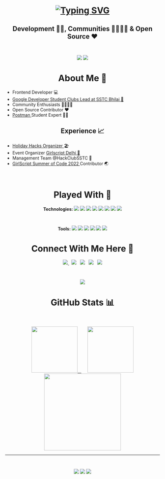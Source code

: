 <h1 align="center">
<a href="https://git.io/typing-svg"><img src="https://readme-typing-svg.herokuapp.com?font=Roboto+Slab&size=30&pause=1000&color=FF9B54&center=true&vCenter=true&width=500&height=80&lines=Hey+There!!+%F0%9F%91%8B;I'm+Amit+Dewangan+%F0%9F%91%A8%E2%80%8D%F0%9F%92%BB;Nice+to+have+you+here!+%F0%9F%9A%80" alt="Typing SVG" /></a>
</h1>

<h2 align="center"> Development 👨‍💻, Communities 👨‍👨‍👧‍👦 & Open Source ♥ </h2>

<br>
<p align="center">
    <img src="https://img.shields.io/badge/-Visitor_Count-grey?style=for-the-badge&amp"/>
    <img src="https://profile-counter.glitch.me/Amit-TheOne/count.svg"/> <br>
</p>


<h1 align="center"> About Me 📑 </h1>

- Frontend Developer 💻
- <a href="https://gdsc.community.dev/shri-shankaracharya-technical-campus-bhilai/"> Google Developer Student Clubs Lead at SSTC Bhilai 🌟 </a>
- Community Enthusiasts 👨‍👨‍👧‍👦
- Open Source Contributor ❤️
- <a href="https://www.postman.com/"> Postman </a> Student Expert 🧙‍♀️



<h2 align="center"> <b> Experience 📈 </b> </h2> 

- <a href="https://www.holidayhacks.co/"> Holiday Hacks Organizer </a> 🏖
- Event Organizer <a href="https://www.instagram.com/girlscriptdelhi/">Girlscript Delhi 🎪 </a>
- Management Team @HackClubSSTC 📝
- <a href="https://gssoc.girlscript.tech/">GirlScript Summer of Code 2022 </a> Contributor 🌏

<br>
<h1 align="center"> Played With 🔬 </h1>

<p align="center"> 
<b> Technologies: </b>
<img src="https://img.shields.io/badge/-Java-red?style=flat-square&amp;logo=java&amp;logoColor=white"/>
<img src="https://img.shields.io/badge/-C-green?style=flat-square&amp;logo=c&amp;logoColor=white"/>
<img src="https://img.shields.io/badge/-Python-yellow?style=flat&amp;logo=python&amp;logoColor=white"/>
<img src="https://img.shields.io/badge/-MySQL-pink?style=flat-square&amp;logo=mysql&amp;logoColor=white"/>
<img src="https://img.shields.io/badge/-HTML5-blue?style=flat-square&amp;logo=html5&amp;logoColor=white"/>
<img src="https://img.shields.io/badge/-CSS-violet?style=flat-square&amp;logo=css3&amp;logoColor=white"/>
<img src="https://img.shields.io/badge/-JavaScript-grey?style=flat-square&amp;logo=javascript&amp;logoColor=%23F7DF1E"/>
<img src="https://img.shields.io/badge/-React-%2320232a?style=flat-square&amp;logo=react&amp;logoColor=%2361DAFB"/>
</p>

<!-- ![Java](https://img.shields.io/badge/-Java-red?style=flat-square&amp;logo=java&amp;logoColor=white) -->

<br>
<p align="center"> 
<b> Tools: </b>
<img src="https://img.shields.io/badge/-VS_Code-orange?style=flat-square&amp;logo=visualstudiocode&amp;logoColor=white">
<img src="https://img.shields.io/badge/-Git-violet?style=flat-square&amp;logo=git&amp;logoColor=white">
<img src="https://img.shields.io/badge/-GitHub-yellow?style=flat-square&amp;logo=github&amp;logoColor=white">
<img src="https://img.shields.io/badge/-Xampp-red?style=flat-square&amp;logo=xampp&amp;logoColor=white">
<img src="https://img.shields.io/badge/-Canva-blue?style=flat-square&amp;logo=canva&amp;logoColor=white">
<img src="https://img.shields.io/badge/-Figma-green?style=flat-square&amp;logo=figma&amp;logoColor=white">
</p>

<!-- ![VS Code](https://img.shields.io/badge/-VS_Code-orange?style=flat-square&amp;logo=visualstudiocode&amp;logoColor=white) -->


<h1 align="center"> Connect With Me Here 🙌 </h1> 
<p align="center">
<a href="https://www.twitter.com/iamamit_18/"> <img src="https://img.shields.io/badge/-Twitter-blue?style=for-the-badge&logo=Twitter&logoColor=white&link=https://www.twitter.com/iamamit_18/"/> </a> &nbsp;
<a href="https://www.instgram.com/iamamit.18/"><img src="https://img.shields.io/badge/-Instagram-red?style=for-the-badge&logo=instagram&logoColor=white&link=https://www.instgram.com/iamamit.18/"/></a> &nbsp;
<a href="https://www.linkedin.com/in/amit--dewangan/"><img src="https://img.shields.io/badge/-LinkedIn-blue?style=for-the-badge&logo=Linkedin&logoColor=white&link=https://www.linkedin.com/in/amit--dewangan/"/></a> &nbsp;
<a href="https://www.polywork.com/amitdewangan/"><img src="https://img.shields.io/badge/-Polywork-black?style=for-the-badge&logo=polywork&logoColor=white&link=https://www.polywork.com/amitdewangan/"/></a> &nbsp;
<a href="mailto:amit.dew009@gmail.com"><img src="https://img.shields.io/badge/gmail-red?&style=for-the-badge&logo=gmail&logoColor=white"/> </a> 
</p>

<!-- [![Twitter Badge](https://img.shields.io/badge/-Amit_Dewangan-blue?style=flat-square&logo=Twitter&logoColor=white&link=https://www.twitter.com/iamamit_18/)](https://www.twitter.com/iamamit_18/) -->


<br>
<p align="center">
<img src="https://komarev.com/ghpvc/?username=Amit-TheOne&color=81b29a&style=for-the-badge&label=Profile Views"/>
</p>


<h1 align="center"> GitHub Stats 📊 </h1>
<br>
<p align="center">
<a href="https://github.com/Amit-TheOne">
<img height="150em" src="https://github-readme-stats.vercel.app/api?username=Amit-TheOne&show_icons=true&theme=tokyonight&hide=stars&include_all_commits=true&count_private=true"/> &nbsp;
<img height="150em" src="https://github-readme-stats.vercel.app/api/top-langs/?username=Amit-TheOne&theme=algolia&layout=compact" style="margin-left:20px"/>
</a>
<br>
<img height="250em" src="https://activity-graph.herokuapp.com/graph?username=Amit-TheOne&theme=github"/>
</p>
<!-- ![GitHub Contribution Graph](https://activity-graph.herokuapp.com/graph?username=Amit-TheOne&theme=github) -->


<hr>
<br>
<p align="center">
<img src="https://forthebadge.com/images/badges/built-with-love.svg"/>
<img src="https://forthebadge.com/images/badges/powered-by-coffee.svg"/>
<img src="https://forthebadge.com/images/badges/uses-html.svg"/>
</p>
